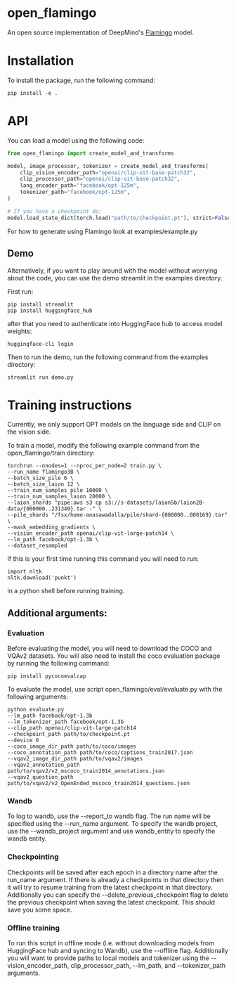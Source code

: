 # open_flamingo

An open source implementation of DeepMind's [Flamingo](https://www.deepmind.com/blog/tackling-multiple-tasks-with-a-single-visual-language-model) model.

# Installation
To install the package, run the following command:
```
pip install -e .
```

# API
You can load a model using the following code:

``` python
from open_flamingo import create_model_and_transforms

model, image_processor, tokenizer = create_model_and_transforms(
    clip_vision_encoder_path="openai/clip-vit-base-patch32",
    clip_processor_path="openai/clip-vit-base-patch32",
    lang_encoder_path="facebook/opt-125m",
    tokenizer_path="facebook/opt-125m", 
)

# If you have a checkpoint do:
model.load_state_dict(torch.load("path/to/checkpoint.pt"), strict=False)

```
For how to generate using Flamingo look at examples/example.py

## Demo
Alternatively, if you want to play around with the model without worrying about the code, you can use the demo streamlit in the examples directory.

First run:
```
pip install streamlit
pip install huggingface_hub
```

after that you need to authenticate into HuggingFace hub to access model weights:

```
huggingface-cli login
```

Then to run the demo, run the following command from the examples directory:
```
streamlit run demo.py
```

# Training instructions
Currently, we only support OPT models on the language side and CLIP on the vision side.

To train a model, modify the following example command from the open_flamingo/train directory:
```
torchrun --nnodes=1 --nproc_per_node=2 train.py \
--run_name flamingo3B \
--batch_size_pile 6 \
--batch_size_laion 12 \
--train_num_samples_pile 10000 \
--train_num_samples_laion 20000 \
--laion_shards "pipe:aws s3 cp s3://s-datasets/laion5b/laion2B-data/{000000..231349}.tar -" \
--pile_shards "/fsx/home-anasawadalla/pile/shard-{000000..000169}.tar" \
--mask_embedding_gradients \
--vision_encoder_path openai/clip-vit-large-patch14 \
--lm_path facebook/opt-1.3b \
--dataset_resampled
```

If this is your first time running this command you will need to run:
```
import nltk
nltk.download('punkt')
```
in a python shell before running training.

## Additional arguments:

### Evaluation
Before evaluating the model, you will need to download the COCO and VQAv2 datasets. You will also need to install the coco evaluation package by running the following command:
```
pip install pycocoevalcap
```

To evaluate the model, use script open_flamingo/eval/evaluate.py with the following arguments:

```
python evaluate.py
--lm_path facebook/opt-1.3b
--lm_tokenizer_path facebook/opt-1.3b
--clip_path openai/clip-vit-large-patch14
--checkpoint_path path/to/checkpoint.pt
--device 0
--coco_image_dir_path path/to/coco/images
--coco_annotation_path path/to/coco/captions_train2017.json
--vqav2_image_dir_path path/to/vqav2/images
--vqav2_annotation_path path/to/vqav2/v2_mscoco_train2014_annotations.json
--vqav2_question_path path/to/vqav2/v2_OpenEnded_mscoco_train2014_questions.json
``` 


### Wandb
To log to wandb, use the --report_to wandb flag. The run name will be specified using the --run_name argument. To specify the wandb project, use the --wandb_project argument and use wandb_entity to specify the wandb entity.

### Checkpointing
Checkpoints will be saved after each epoch in a directory name after the run_name argument. If there is already a checkpoints in that directory then it will try to resume training from the latest checkpoint in that directory. Additionally you can specify the --delete_previous_checkpoint flag to delete the previous checkpoint when saving the latest checkpoint. This should save you some space.

### Offline training
To run this script in offline mode (i.e. without downloading models from HuggingFace hub and syncing to Wandb), use the --offline flag. Additionally you will want to provide paths to local models and tokenizer using the --vision_encoder_path, clip_processor_path, --lm_path, and --tokenizer_path arguments.
